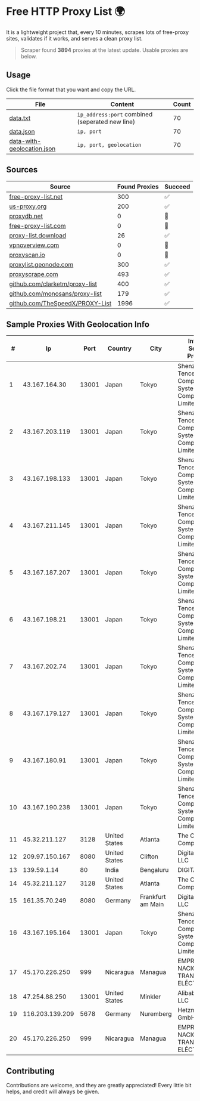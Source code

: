 
# Free HTTP Proxy List 🌍

It is a lightweight project that, every 10 minutes, scrapes lots of free-proxy sites, validates if it works, and serves a clean proxy list.


> Scraper found **3894** proxies at the latest update. Usable proxies are below.

## Usage

Click the file format that you want and copy the URL.


|File|Content|Count|
|----|-------|-----|
|[data.txt](https://raw.githubusercontent.com/themiralay/Proxy-List-World/master/data.txt)|`ip_address:port` combined (seperated new line)|70|
|[data.json](https://raw.githubusercontent.com/themiralay/Proxy-List-World/master/data.json)|`ip, port`|70|
|[data-with-geolocation.json](https://raw.githubusercontent.com/themiralay/Proxy-List-World/master/data-with-geolocation.json)|`ip, port, geolocation`|70|

## Sources

|Source|Found Proxies|Succeed|
|------|-------------|-------|
|[free-proxy-list.net](https://free-proxy-list.net)|300|✅|
|[us-proxy.org](https://www.us-proxy.org)|200|✅|
|[proxydb.net](http://proxydb.net)|0|🚫|
|[free-proxy-list.com](https://free-proxy-list.com/?page=&port=&type%5B%5D=http&type%5B%5D=https&up_time=0&search=Search)|0|🚫|
|[proxy-list.download](https://www.proxy-list.download/HTTP)|26|✅|
|[vpnoverview.com](https://vpnoverview.com/privacy/anonymous-browsing/free-proxy-servers)|0|🚫|
|[proxyscan.io](https://www.proxyscan.io)|0|🚫|
|[proxylist.geonode.com](https://proxylist.geonode.com/api/proxy-list?limit=300&page=1&sort_by=lastChecked&sort_type=desc&protocols=http,https)|300|✅|
|[proxyscrape.com](https://api.proxyscrape.com/v2/?request=displayproxies&protocol=http&timeout=10000&country=all&ssl=all&anonymity=all)|493|✅|
|[github.com/clarketm/proxy-list](https://raw.githubusercontent.com/clarketm/proxy-list/master/proxy-list-raw.txt)|400|✅|
|[github.com/monosans/proxy-list](https://raw.githubusercontent.com/monosans/proxy-list/main/proxies/http.txt)|179|✅|
|[github.com/TheSpeedX/PROXY-List](https://raw.githubusercontent.com/TheSpeedX/PROXY-List/master/http.txt)|1996|✅|


## Sample Proxies With Geolocation Info

|#|Ip|Port|Country|City|Internet Service Provider|
|-|--|----|-------|----|-------------------------|
|1|43.167.164.30|13001|Japan|Tokyo|Shenzhen Tencent Computer Systems Company Limited|
|2|43.167.203.119|13001|Japan|Tokyo|Shenzhen Tencent Computer Systems Company Limited|
|3|43.167.198.133|13001|Japan|Tokyo|Shenzhen Tencent Computer Systems Company Limited|
|4|43.167.211.145|13001|Japan|Tokyo|Shenzhen Tencent Computer Systems Company Limited|
|5|43.167.187.207|13001|Japan|Tokyo|Shenzhen Tencent Computer Systems Company Limited|
|6|43.167.198.21|13001|Japan|Tokyo|Shenzhen Tencent Computer Systems Company Limited|
|7|43.167.202.74|13001|Japan|Tokyo|Shenzhen Tencent Computer Systems Company Limited|
|8|43.167.179.127|13001|Japan|Tokyo|Shenzhen Tencent Computer Systems Company Limited|
|9|43.167.180.91|13001|Japan|Tokyo|Shenzhen Tencent Computer Systems Company Limited|
|10|43.167.190.238|13001|Japan|Tokyo|Shenzhen Tencent Computer Systems Company Limited|
|11|45.32.211.127|3128|United States|Atlanta|The Constant Company|
|12|209.97.150.167|8080|United States|Clifton|DigitalOcean, LLC|
|13|139.59.1.14|80|India|Bengaluru|DIGITALOCEAN|
|14|45.32.211.127|3128|United States|Atlanta|The Constant Company|
|15|161.35.70.249|8080|Germany|Frankfurt am Main|DigitalOcean, LLC|
|16|43.167.195.164|13001|Japan|Tokyo|Shenzhen Tencent Computer Systems Company Limited|
|17|45.170.226.250|999|Nicaragua|Managua|EMPRESA NACIONAL DE TRANSMISIÓN ELÉCTRICA|
|18|47.254.88.250|13001|United States|Minkler|Alibaba Cloud LLC|
|19|116.203.139.209|5678|Germany|Nuremberg|Hetzner Online GmbH|
|20|45.170.226.250|999|Nicaragua|Managua|EMPRESA NACIONAL DE TRANSMISIÓN ELÉCTRICA|



## Contributing

Contributions are welcome, and they are greatly appreciated! Every
little bit helps, and credit will always be given.

